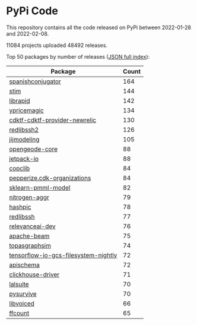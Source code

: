 # PyPi Code

This repository contains all the code released on PyPi between 2022-01-28 and 2022-02-08.

11084 projects uploaded 48492 releases. 

Top 50 packages by number of releases ([JSON full index](./index.json)):

| Package   | Count |
|-----------|-------|
| [spanishconjugator](https://github.com/pypi-data/pypi-code-109/tree/import/spanishconjugator) | 164 |
| [stim](https://github.com/pypi-data/pypi-code-109/tree/import/stim) | 144 |
| [librapid](https://github.com/pypi-data/pypi-code-109/tree/import/librapid) | 142 |
| [ypricemagic](https://github.com/pypi-data/pypi-code-109/tree/import/ypricemagic) | 134 |
| [cdktf-cdktf-provider-newrelic](https://github.com/pypi-data/pypi-code-109/tree/import/cdktf-cdktf-provider-newrelic) | 130 |
| [redlibssh2](https://github.com/pypi-data/pypi-code-109/tree/import/redlibssh2) | 126 |
| [jijmodeling](https://github.com/pypi-data/pypi-code-109/tree/import/jijmodeling) | 105 |
| [opengeode-core](https://github.com/pypi-data/pypi-code-109/tree/import/opengeode-core) | 88 |
| [jetpack-io](https://github.com/pypi-data/pypi-code-109/tree/import/jetpack-io) | 88 |
| [copclib](https://github.com/pypi-data/pypi-code-109/tree/import/copclib) | 84 |
| [pepperize.cdk-organizations](https://github.com/pypi-data/pypi-code-109/tree/import/pepperize.cdk-organizations) | 84 |
| [sklearn-pmml-model](https://github.com/pypi-data/pypi-code-109/tree/import/sklearn-pmml-model) | 82 |
| [nitrogen-aggr](https://github.com/pypi-data/pypi-code-109/tree/import/nitrogen-aggr) | 79 |
| [hashpic](https://github.com/pypi-data/pypi-code-109/tree/import/hashpic) | 78 |
| [redlibssh](https://github.com/pypi-data/pypi-code-109/tree/import/redlibssh) | 77 |
| [relevanceai-dev](https://github.com/pypi-data/pypi-code-109/tree/import/relevanceai-dev) | 76 |
| [apache-beam](https://github.com/pypi-data/pypi-code-109/tree/import/apache-beam) | 75 |
| [topasgraphsim](https://github.com/pypi-data/pypi-code-109/tree/import/topasgraphsim) | 74 |
| [tensorflow-io-gcs-filesystem-nightly](https://github.com/pypi-data/pypi-code-109/tree/import/tensorflow-io-gcs-filesystem-nightly) | 72 |
| [apischema](https://github.com/pypi-data/pypi-code-109/tree/import/apischema) | 72 |
| [clickhouse-driver](https://github.com/pypi-data/pypi-code-109/tree/import/clickhouse-driver) | 71 |
| [lalsuite](https://github.com/pypi-data/pypi-code-109/tree/import/lalsuite) | 70 |
| [pysurvive](https://github.com/pypi-data/pypi-code-109/tree/import/pysurvive) | 70 |
| [libvoiced](https://github.com/pypi-data/pypi-code-109/tree/import/libvoiced) | 66 |
| [ffcount](https://github.com/pypi-data/pypi-code-109/tree/import/ffcount) | 65 |

